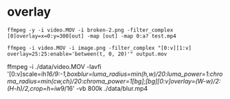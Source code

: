 # overlay

```ffmpeg -y -i video.MOV -i broken-2.png -filter_complex [0]overlay=x=0:y=300[out] -map [out] -map 0:a? test.mp4```

```ffmpeg -i video.MOV -i image.png -filter_complex "[0:v][1:v] overlay=25:25:enable='between(t, 0, 20)'" output.mov```

ffmpeg -i ./data/video.MOV -lavfi '[0:v]scale=ih*16/9:-1,boxblur=luma_radius=min(h\,w)/20:luma_power=1:chroma_radius=min(cw\,ch)/20:chroma_power=1[bg];[bg][0:v]overlay=(W-w)/2:(H-h)/2,crop=h=iw*9/16' -vb 800k ./data/blur.mp4

